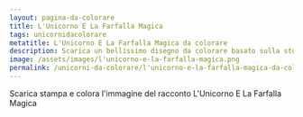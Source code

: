 ```yaml
---
layout: pagina-da-colorare
title: L'Unicorno E La Farfalla Magica
tags: unicornidacolorare
metatitle: L'Unicorno E La Farfalla Magica da colorare
description: Scarica un bellissimo disegno da colorare basato sulla storia L'Unicorno E La Farfalla Magica
image: /assets/images/l'unicorno-e-la-farfalla-magica.png
permalink: /unicorni-da-colorare/l'unicorno-e-la-farfalla-magica-da-colorare.html
---
```

Scarica stampa e colora l'immagine del racconto L'Unicorno E La Farfalla Magica
